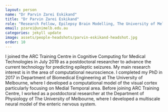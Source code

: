 ```yaml
---
layout: person
name: "Dr Parvin Zarei Eskikand"
title: "Dr Parvin Zarei Eskikand"
role: "Research Fellow, Epilepsy Brain Modelling, The University of Melbourne"
email: pzarei@unimelb.edu.au
categories: jekyll update
image: assets/people-headshots/parvin-eskikand-headshot.jpg
order: 10
---
```

I joined the ARC Training Centre in Cognitive Computing for Medical Technologies in July 2019 as a postdoctoral researcher to advance the current technology for predicting epileptic seizures.  My main research interest is in the area of computational neuroscience. I completed my PhD in 2017 in Department of Biomedical Engineering at The University of Melbourne, where I developed a computational model of the visual cortex particularly focusing on Medial Temporal area. Before joining ARC Training Centre, I worked as a postdoctoral researcher at the Department of Physiology of The University of Melbourne, where I developed a multiscale neural model of the enteric nervous system.

